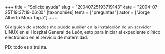+++
title = "Solicito ayuda"
slug = "20040725193719143"
date = "2004-07-25T19:37:19-06:00"
[taxonomies]
tema = ["preguntas"]
autor = ["Jorge Alberto Mora Tapia"]
+++

Si alguien de ustedes me puede auxiliar en la instalación de un servidor LINUX
en el Hospital General de León, esto para iniciar el expediente clínico
electrónico en el servicio de maternidad.

PD: todo es altruista.
